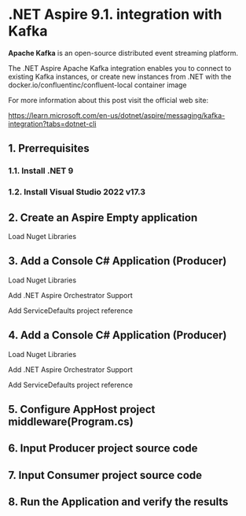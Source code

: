 # .NET Aspire 9.1. integration with Kafka

**Apache Kafka** is an open-source distributed event streaming platform.

The .NET Aspire Apache Kafka integration enables you to connect to existing Kafka instances, or create new instances from .NET with the docker.io/confluentinc/confluent-local container image

For more information about this post visit the official web site:

https://learn.microsoft.com/en-us/dotnet/aspire/messaging/kafka-integration?tabs=dotnet-cli

## 1. Prerrequisites

### 1.1. Install .NET 9

### 1.2. Install Visual Studio 2022 v17.3

## 2. Create an Aspire Empty application

Load Nuget Libraries

## 3. Add a Console C# Application (Producer)

Load Nuget Libraries

Add .NET Aspire Orchestrator Support

Add ServiceDefaults project reference


## 4. Add a Console C# Application (Producer)

Load Nuget Libraries

Add .NET Aspire Orchestrator Support

Add ServiceDefaults project reference

## 5. Configure AppHost project middleware(Program.cs)


## 6. Input Producer project source code 


## 7. Input Consumer project source code


## 8. Run the Application and verify the results





